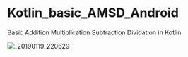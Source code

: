 # Kotlin_basic_AMSD_Android
Basic Addition Multiplication Subtraction Dividation in Kotlin

![_20190119_220629](https://user-images.githubusercontent.com/30453784/51429747-be1f1d80-1c37-11e9-8aae-a8e4be99841c.jpg)

